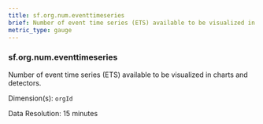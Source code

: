 ```yaml
---
title: sf.org.num.eventtimeseries
brief: Number of event time series (ETS) available to be visualized in charts and detectors
metric_type: gauge
---
```

### sf.org.num.eventtimeseries

Number of event time series (ETS) available to be visualized in charts and detectors.

Dimension(s): `orgId`

Data Resolution: 15 minutes
